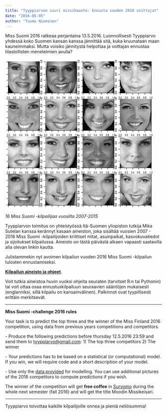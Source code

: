 ```yaml
---
title: "Tyyppiarvon suuri missihaaste: Ennusta vuoden 2016 voittajat"
date: "2016-05-05"
author: "Tuomo Nieminen"
---
```


Miss Suomi 2016 ratkeaa perjantaina 13.5.2016. Luonnollisesti Tyyppiarvo yhdessä koko Suomen kansan kanssa jännittää sitä, kuka kruunataan maan kauneimmaksi. Mutta voisiko jännitystä helpottaa ja voittajan ennustaa tilastollisten menetelmien avulla?

![](miss_top3s.png)

_16 Miss Suomi -kilpailijaa vuosilta 2007-2015_

Tyyppiarvon toimitus on yhteistyössä Itä-Suomen yliopiston tutkija Mika Sutelan kanssa kerännyt kasaan aineiston, joka sisältää vuosien 2007 - 2016 Miss Suomi -kilpailijoiden kriittiset mitat, asuinpaikat, kasvokuvatiedot ja sijoitukset kilpailussa. Aineisto on tästä päivästä alkaen vapaasti saatavilla alla olevan linkin kautta.

Julistammekin nyt avoimen kilpailun vuoden 2016 Miss Suomi -kilpailun tulosten ennustamiseksi.

**[Kilpailun aineisto ja ohjeet](https://drive.google.com/folderview?id=0B-GJVgrXR1vqNVc3ZkJFVHZMSVU&usp=sharing)**.

Voit tutkia aineistoa huvin vuoksi ohjeita seuraten (tarvitset R:n tai Pythonin) tai voit ottaa osaa ennustuskilpailuun seuraavien sääntöjen mukaisesti (englanniksi, sillä kilpailu on kansainvälinen). Palkinnot ovat tyypillisesti erittäin merkitsevät.

* * *

**Miss Suomi -challenge 2016 rules**

Your task is to predict the top three and the winner of the Miss Finland 2016 competition, using data from previous years competitions and competitors.

\- Produce the following predictions before thursday 12.5.2016 23:59 and send them to tyyppiarvo@gmail.com: 1) The top three competitors 2) The winner

\- Your predictions has to be based on a statistical (or computational) model. If you win, we will require code and a short description of your model.

\- Use only the [data provided](https://drive.google.com/folderview?id=0B-GJVgrXR1vqNVc3ZkJFVHZMSVU&usp=sharing) for modelling. You can use additional pictures of the 2016 competitors to compute predictions if you wish.

The winner of the competition will get **free coffee** in [Survomo](http://blogs.helsinki.fi/moodi-ry/jarjesto/survomo/) during the whole next semester (fall 2016) and will get the title Moodin Missikeisari.

* * *


Tyyppiarvo toivottaa kaikille kilpailijoille onnea ja pieniä neliösummia!
